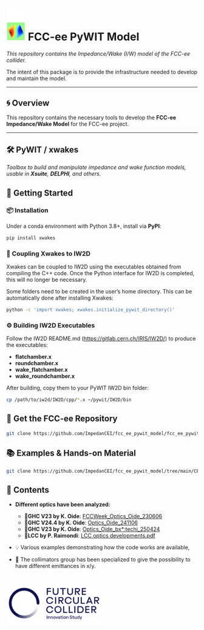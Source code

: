 # <img src="CEI_section_meeting/4_Full_Impedance_Model/logo/cei_logo.png" alt="CEI Logo" width="50"/>  FCC-ee PyWIT Model 

*This repository contains the Impedance/Wake (I/W) model of the FCC-ee collider.*

The intent of this package is to provide the infrastructure needed to develop and maintain the model.

---

## 🌀 Overview

This repository contains the necessary tools to develop the **FCC-ee Impedance/Wake Model** for the FCC-ee project.  

---

## 🛠️ PyWIT / xwakes 

*Toolbox to build and manipulate impedance and wake function models, usable in **Xsuite**, **DELPHI**, and others.*

## 🚀 Getting Started

### 📦 Installation

Under a conda environment with Python 3.8+, install via **PyPI**: 

```bash
pip install xwakes
```

### 🔗 Coupling Xwakes to IW2D
Xwakes can be coupled to IW2D using the executables obtained from compiling the C++ code.
Once the Python interface for IW2D is completed, this will no longer be necessary.

Some folders need to be created in the user’s home directory. This can be automatically done after installing Xwakes:

```bash
python -c 'import xwakes; xwakes.initialize_pywit_directory()'
```
### ⚙️ Building IW2D Executables

Follow the IW2D README.md (https://gitlab.cern.ch/IRIS/IW2D/) to produce the executables:
- **flatchamber.x** 
- **roundchamber.x** 
- **wake_flatchamber.x** 
- **wake_roundchamber.x** 

After building, copy them to your PyWIT IW2D bin folder:

```bash
cp /path/to/iw2d/IW2D/cpp/*.x ~/pywit/IW2D/bin
```


## 📂 Get the FCC-ee Repository

```bash
git clone https://github.com/ImpedanCEI/fcc_ee_pywit_model/fcc_ee_pywit_model
```

## 📚 Examples & Hands-on Material

```bash
git clone https://github.com/ImpedanCEI/fcc_ee_pywit_model/tree/main/CEI_section_meeting
```


## 📁 Contents

- **Different optics have been analyzed:**
    - 📄**GHC V23 by K. Oide**: [FCCWeek_Optics_Oide_230606](https://indico.cern.ch/event/1202105/contributions/5408583/attachments/2659051/4608141/FCCWeek_Optics_Oide_230606.pdf)
    - 📄**GHC V24.4 by K. Oide**: [Optics_Oide_241106](https://indico.cern.ch/event/1471642/contributions/6210189/attachments/2961576/5209132/Optics_Oide_241106.pdf)
    - 📄**GHC V23 by K. Oide**: [Optics_Oide_bx*:techi_250424](https://indico.cern.ch/event/1509196/contributions/6480794/attachments/3055731/5402860/Optics_Oide_bx*_techi_250424.pdf)
    - 📄**LCC by P. Raimondi**: [LCC optics developments.pdf ](https://indico.cern.ch/event/1566197/contributions/6605749/attachments/3106610/5506004/LCC%20optics%20developments.pdf)


- 💡 Various examples demonstrating how the code works are available,

- 🎯 The collimators group has been specialized to give the possibility to have different emittances in x/y.

# <img src="CEI_section_meeting/4_Full_Impedance_Model/logo/fcc.png"  alt="CEI Logo" width="250"/> 







